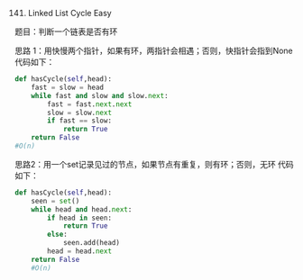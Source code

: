 141. Linked List Cycle
Easy

题目：判断一个链表是否有环

思路 1：用快慢两个指针，如果有环，两指针会相遇；否则，快指针会指到None
代码如下：

```python
def hasCycle(self,head):
    fast = slow = head
    while fast and slow and slow.next:
        fast = fast.next.next
        slow = slow.next
        if fast == slow:
            return True
    return False
#O(n)
```
思路2：用一个set记录见过的节点，如果节点有重复，则有环；否则，无环
代码如下：
```python
def hasCycle(self,head):
    seen = set()
    while head and head.next:
        if head in seen:
            return True
        else:
            seen.add(head)    
        head = head.next
    return False
    #O(n)    
```
